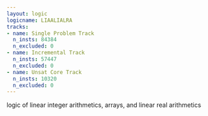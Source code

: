 ```yaml
---
layout: logic
logicname: LIAALIALRA
tracks:
- name: Single Problem Track
  n_insts: 84384
  n_excluded: 0
- name: Incremental Track
  n_insts: 57447
  n_excluded: 0
- name: Unsat Core Track
  n_insts: 10320
  n_excluded: 0
---
```

logic of linear integer arithmetics, arrays, and linear real arithmetics